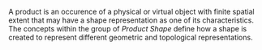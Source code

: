﻿A product is an occurence of a physical or virtual object with finite spatial extent that may have a shape representation as one of its characteristics. The concepts within the group of _Product Shape_ define how a shape is created to represent different geometric and topological representations.